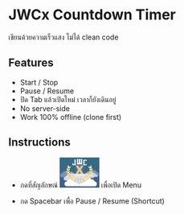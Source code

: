 # JWCx Countdown Timer
เขียนด้วยความเร็วแสง ไม่ได้ clean code

## Features
- Start / Stop
- Pause / Resume
- ปิด Tab แล้วเปิดใหม่ เวลาก็ยังเดินอยู่
- No server-side
- Work 100% offline (clone first)

## Instructions
- กดที่สัญลักษณ์ <img height="60" src="./assets/img/setting.png"> เพื่อเปิด Menu

- กด Spacebar เพื่อ Pause / Resume (Shortcut)
